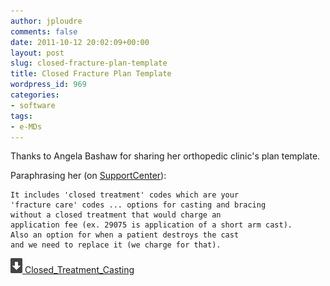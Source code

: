 ```yaml
---
author: jploudre
comments: false
date: 2011-10-12 20:02:09+00:00
layout: post
slug: closed-fracture-plan-template
title: Closed Fracture Plan Template
wordpress_id: 969
categories:
- software
tags:
- e-MDs
---
```


Thanks to Angela Bashaw for sharing her orthopedic clinic's plan template.

Paraphrasing her (on [SupportCenter](https://supportcenter.e-mds.com/ics/support/default.asp?deptID=3222&forumContentID;=108107)):

    It includes 'closed treatment' codes which are your 
    'fracture care' codes ... options for casting and bracing 
    without a closed treatment that would charge an 
    application fee (ex. 29075 is application of a short arm cast). 
    Also an option for when a patient destroys the cast 
    and we need to replace it (we charge for that). 


[![](/files/2011/01/57-download.png) Closed_Treatment_Casting](/files/2011/10/Closed_Treatment_Casting.zip)
